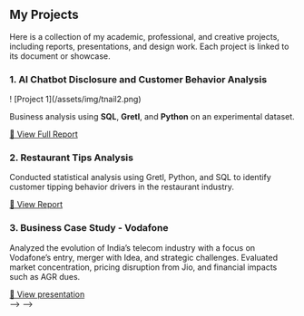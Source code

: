 
  <h2>My Projects</h2>
  <p>
    Here is a collection of my academic, professional, and creative projects, 
    including reports, presentations, and design work. Each project is linked 
    to its document or showcase.
  </p>

 <div class="project-card">
  <h3>1. AI Chatbot Disclosure and Customer Behavior Analysis</h3>
!   [Project 1](/assets/img/tnail2.png)
    <p>
        Business analysis using <b>SQL</b>, <b>Gretl</b>, and <b>Python</b> on an experimental dataset.
  </p>
  <a href="https://drive.google.com/file/d/1pMuQJvz8JNXRrVClzEXySzyNpG8HbE_R/view?usp=sharing" target="_blank">📄 View Full Report</a>
</div>


  <div class="project">
    <h3>2. Restaurant Tips Analysis</h3>
    <p>
      Conducted statistical analysis using Gretl, Python, and SQL to identify 
      customer tipping behavior drivers in the restaurant industry.  
    </p>
    <a href="/assets/reports/MS 419- Restaurant Tips Analysis Report.pdf" target="_blank">📄 View Report</a>
  </div>

  <div class="project">
    <h3>3. Business Case Study - Vodafone</h3>
    <p>
        Analyzed the evolution of India’s telecom industry with a focus on Vodafone’s entry, merger with Idea, and strategic challenges. Evaluated market concentration, pricing disruption from Jio, and financial impacts such as AGR dues.  
    </p>
    <a href="https://drive.google.com/file/d/1pMuQJvz8JNXRrVClzEXySzyNpG8HbE_R/view?usp=sharing" target">📄 View presentation</a>
  </div>

  <!-- Project 4 -->
  <!-- <div class="project">
    <h3>Amalthea ’23 Design Portfolio</h3>
    <p>
      Coordinated a 25-member design team to create cohesive branding, 
      campus installations, and social media campaigns for IITGN’s 
      annual tech summit.  
    </p>
    <a href="/projects/amalthea_portfolio.html">🎨 View Portfolio</a>
  </div> --> --> -->

